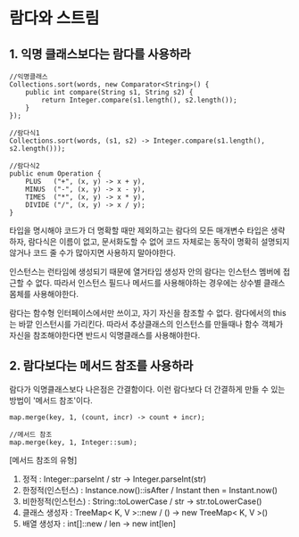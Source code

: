 # 람다와 스트림
## 1. 익명 클래스보다는 람다를 사용하라
    //익명클래스
    Collections.sort(words, new Comparator<String>() {
        public int compare(String s1, String s2) {
            return Integer.compare(s1.length(), s2.length());
        }
    });

    //람다식1
    Collections.sort(words, (s1, s2) -> Integer.compare(s1.length(), s2.length()));

    //람다식2
    public enum Operation {
        PLUS   ("+", (x, y) -> x + y),
        MINUS  ("-", (x, y) -> x - y),
        TIMES  ("*", (x, y) -> x * y),
        DIVIDE ("/", (x, y) -> x / y);
    }

타입을 명시해야 코드가 더 명확할 때만 제외하고는 람다의 모든 매개변수 타입은 생략하자, 람다식은 이름이 없고, 문서화도할 수 없어 코드 자체로는 동작이 명확히 설명되지 않거나 코드 줄 수가 많아지면 사용하지 말아야한다.

인스턴스는 런타임에 생성되기 때문에 열거타입 생성자 안의 람다는 인스턴스 멤버에 접근할 수 없다. 따라서 인스턴스 필드나 메서드를 사용해야하는 경우에는 상수별 클래스 몸체를 사용해야한다.

람다는 함수형 인터페이스에서만 쓰이고, 자기 자신을 참조할 수 없다. 람다에서의 this는 바깥 인스턴시를 가리킨다. 따라서 추상클래스의 인스턴스를 만들때나 함수 객체가 자신을 참조해야한다면 반드시 익명클래스를 사용해야한다.

## 2. 람다보다는 메서드 참조를 사용하라
람다가 익명클래스보다 나은점은 간결함이다. 이런 람다보다 더 간결하게 만들 수 있는 방법이 '메서드 참조'이다. 

    map.merge(key, 1, (count, incr) -> count + incr);

    //메서드 참조
    map.merge(key, 1, Integer::sum);

[메서드 참조의 유형]
1) 정적 : Integer::parseInt / str -> Integer.parseInt(str)
2) 한정적(인스턴스) : Instance.now()::isAfter  / Instant then = Instant.now()
3) 비한정적(인스턴스) : String::toLowerCase / str -> str.toLowerCase()
4) 클래스 생성자 : TreeMap< K, V >::new / () -> new TreeMap< K, V >()
5) 배열 생성자 : int[]::new / len -> new int[len]